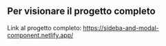 ## Per visionare il progetto completo

Link al progetto completo: https://sideba-and-modal-component.netlify.app/

